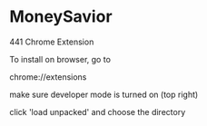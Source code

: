# MoneySavior
441 Chrome Extension

To install on browser, go to 

chrome://extensions

make sure developer mode is turned on (top right)

click 'load unpacked' and choose the directory